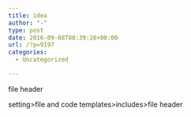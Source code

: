 ```yaml
---
title: idea
author: "-"
type: post
date: 2016-09-08T08:39:28+00:00
url: /?p=9197
categories:
  - Uncategorized

---
```

file header

setting>file and code templates>includes>file header